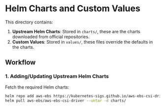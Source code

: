 # Helm Charts and Custom Values

This directory contains:
1. **Upstream Helm Charts**: Stored in `charts/`, these are the charts downloaded from official repositories.
2. **Custom Values**: Stored in `values/`, these files override the defaults in the charts.

## Workflow

### 1. Adding/Updating Upstream Helm Charts
Fetch the required Helm charts:
```bash
helm repo add aws-ebs https://kubernetes-sigs.github.io/aws-ebs-csi-driver
helm pull aws-ebs/aws-ebs-csi-driver --untar -d charts/